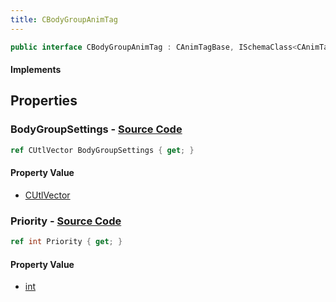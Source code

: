 ```yaml
---
title: CBodyGroupAnimTag
---
```


```csharp
public interface CBodyGroupAnimTag : CAnimTagBase, ISchemaClass<CAnimTagBase>, ISchemaClass<CBodyGroupAnimTag>, ISchemaField, ISchemaClass, INativeHandle
```

#### Implements

## Properties

### **BodyGroupSettings** - [Source Code](https://github.com/swiftly-solution/swiftlys2/blob/main/managed/src/SwiftlyS2.Generated/Schemas/Interfaces/CBodyGroupAnimTag.cs#L19)

```csharp
ref CUtlVector BodyGroupSettings { get; }
```

#### Property Value

- [CUtlVector](/docs/api/)

### **Priority** - [Source Code](https://github.com/swiftly-solution/swiftlys2/blob/main/managed/src/SwiftlyS2.Generated/Schemas/Interfaces/CBodyGroupAnimTag.cs#L16)

```csharp
ref int Priority { get; }
```

#### Property Value

- [int](https://learn.microsoft.com/dotnet/api/system.int32)

